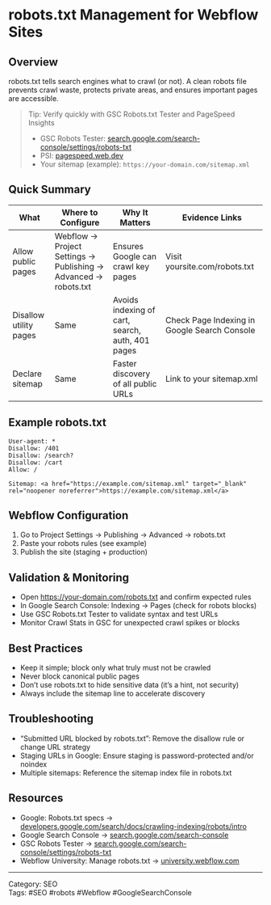 # robots.txt Management for Webflow Sites

## Overview
robots.txt tells search engines what to crawl (or not). A clean robots file prevents crawl waste, protects private areas, and ensures important pages are accessible.

> Tip: Verify quickly with GSC Robots.txt Tester and PageSpeed Insights
> - GSC Robots Tester: <a href="https://search.google.com/search-console/settings/robots-txt" target="_blank" rel="noopener noreferrer">search.google.com/search-console/settings/robots-txt</a>
> - PSI: <a href="https://pagespeed.web.dev/" target="_blank" rel="noopener noreferrer">pagespeed.web.dev</a>
> - Your sitemap (example): `https://your-domain.com/sitemap.xml`

## Quick Summary

| What | Where to Configure | Why It Matters | Evidence Links |
|------|---------------------|----------------|----------------|
| Allow public pages | Webflow → Project Settings → Publishing → Advanced → robots.txt | Ensures Google can crawl key pages | Visit yoursite.com/robots.txt |
| Disallow utility pages | Same | Avoids indexing of cart, search, auth, 401 pages | Check Page Indexing in Google Search Console |
| Declare sitemap | Same | Faster discovery of all public URLs | Link to your sitemap.xml |

## Example robots.txt
```
User-agent: *
Disallow: /401
Disallow: /search?
Disallow: /cart
Allow: /

Sitemap: <a href="https://example.com/sitemap.xml" target="_blank" rel="noopener noreferrer">https://example.com/sitemap.xml</a>
```

## Webflow Configuration
1. Go to Project Settings → Publishing → Advanced → robots.txt
2. Paste your robots rules (see example)
3. Publish the site (staging + production)

## Validation & Monitoring
- Open <a href="https://your-domain.com/robots.txt" target="_blank" rel="noopener noreferrer">https://your-domain.com/robots.txt</a> and confirm expected rules
- In Google Search Console: Indexing → Pages (check for robots blocks)
- Use GSC Robots.txt Tester to validate syntax and test URLs
- Monitor Crawl Stats in GSC for unexpected crawl spikes or blocks

## Best Practices
- Keep it simple; block only what truly must not be crawled
- Never block canonical public pages
- Don’t use robots.txt to hide sensitive data (it’s a hint, not security)
- Always include the sitemap line to accelerate discovery

## Troubleshooting
- “Submitted URL blocked by robots.txt”: Remove the disallow rule or change URL strategy
- Staging URLs in Google: Ensure staging is password-protected and/or noindex
- Multiple sitemaps: Reference the sitemap index file in robots.txt

## Resources
- Google: Robots.txt specs → <a href="https://developers.google.com/search/docs/crawling-indexing/robots/intro" target="_blank" rel="noopener noreferrer">developers.google.com/search/docs/crawling-indexing/robots/intro</a>
- Google Search Console → <a href="https://search.google.com/search-console" target="_blank" rel="noopener noreferrer">search.google.com/search-console</a>
- GSC Robots Tester → <a href="https://search.google.com/search-console/settings/robots-txt" target="_blank" rel="noopener noreferrer">search.google.com/search-console/settings/robots-txt</a>
- Webflow University: Manage robots.txt → <a href="https://university.webflow.com" target="_blank" rel="noopener noreferrer">university.webflow.com</a>

---
Category: SEO  
Tags: #SEO #robots #Webflow #GoogleSearchConsole
